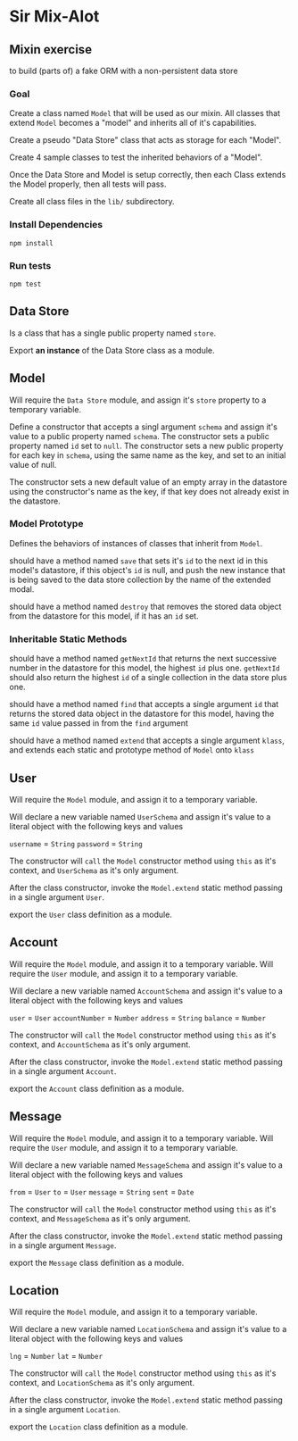 # Sir Mix-Alot

## Mixin exercise

to build (parts of) a fake ORM with a non-persistent data store

### Goal

Create a class named `Model` that will be used as our mixin.
All classes that extend `Model` becomes a "model" and inherits all of it's capabilities.

Create a pseudo "Data Store" class that acts as storage for each "Model".

Create 4 sample classes to test the inherited behaviors of a "Model".

Once the Data Store and Model is setup correctly, then each Class extends the Model properly, then all tests will pass.

Create all class files in the `lib/` subdirectory.

### Install Dependencies

```
npm install
```

### Run tests

```
npm test
```

## Data Store

Is a class that has a single public property named `store`.

Export **an instance** of the Data Store class as a module.

## Model

Will require the `Data Store` module, and assign it's `store` property to a temporary variable.

Define a constructor that accepts a singl argument `schema` and assign it's value to a public property named `schema`.
The constructor sets a public property named `id` set to `null`.
The constructor sets a new public property for each key in `schema`, using the same name as the key, and set to an initial value of null.

The constructor sets a new default value of an empty array in the datastore using the constructor's name as the key, if that key does not already exist in the datastore.

### Model Prototype

Defines the behaviors of instances of classes that inherit from `Model`.

should have a method named `save` that sets it's `id` to the next id in this model's datastore, if this object's `id` is null, and push the new instance that is being saved to the data store collection by the name of the extended modal.

should have a method named `destroy` that removes the stored data object from the datastore for this model, if it has an `id` set.

### Inheritable Static Methods

should have a method named `getNextId` that returns the next successive number in the datastore for this model, the highest `id` plus one. `getNextId` should also return the highest `id` of a single collection in the data store plus one.

should have a method named `find` that accepts a single argument `id` that returns the stored data object in the datastore for this model, having the same `id` value passed in from the `find` argument

should have a method named `extend` that accepts a single argument `klass`, and extends each static and prototype method of `Model` onto `klass`

## User

Will require the `Model` module, and assign it to a temporary variable.

Will declare a new variable named `UserSchema` and assign it's value to a literal object with the following keys and values

`username` = `String`
`password` = `String`

The constructor will `call` the `Model` constructor method using `this` as it's context, and `UserSchema` as it's only argument.

After the class constructor, invoke the `Model.extend` static method passing in a single argument `User`.

export the `User` class definition as a module.

## Account

Will require the `Model` module, and assign it to a temporary variable.
Will require the `User` module, and assign it to a temporary variable.

Will declare a new variable named `AccountSchema` and assign it's value to a literal object with the following keys and values

`user` = `User`
`accountNumber` = `Number`
`address` = `String`
`balance` = `Number`

The constructor will `call` the `Model` constructor method using `this` as it's context, and `AccountSchema` as it's only argument.

After the class constructor, invoke the `Model.extend` static method passing in a single argument `Account`.

export the `Account` class definition as a module.

## Message

Will require the `Model` module, and assign it to a temporary variable.
Will require the `User` module, and assign it to a temporary variable.

Will declare a new variable named `MessageSchema` and assign it's value to a literal object with the following keys and values

`from` = `User`
`to` = `User`
`message` = `String`
`sent` = `Date`

The constructor will `call` the `Model` constructor method using `this` as it's context, and `MessageSchema` as it's only argument.

After the class constructor, invoke the `Model.extend` static method passing in a single argument `Message`.

export the `Message` class definition as a module.

## Location

Will require the `Model` module, and assign it to a temporary variable.

Will declare a new variable named `LocationSchema` and assign it's value to a literal object with the following keys and values

`lng` = `Number`
`lat` = `Number`

The constructor will `call` the `Model` constructor method using `this` as it's context, and `LocationSchema` as it's only argument.

After the class constructor, invoke the `Model.extend` static method passing in a single argument `Location`.

export the `Location` class definition as a module.